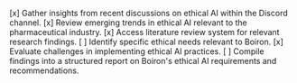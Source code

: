 [x] Gather insights from recent discussions on ethical AI within the Discord channel.
[x] Review emerging trends in ethical AI relevant to the pharmaceutical industry.
[x] Access literature review system for relevant research findings.
[ ] Identify specific ethical needs relevant to Boiron.
[x] Evaluate challenges in implementing ethical AI practices.
[ ] Compile findings into a structured report on Boiron's ethical AI requirements and recommendations.
